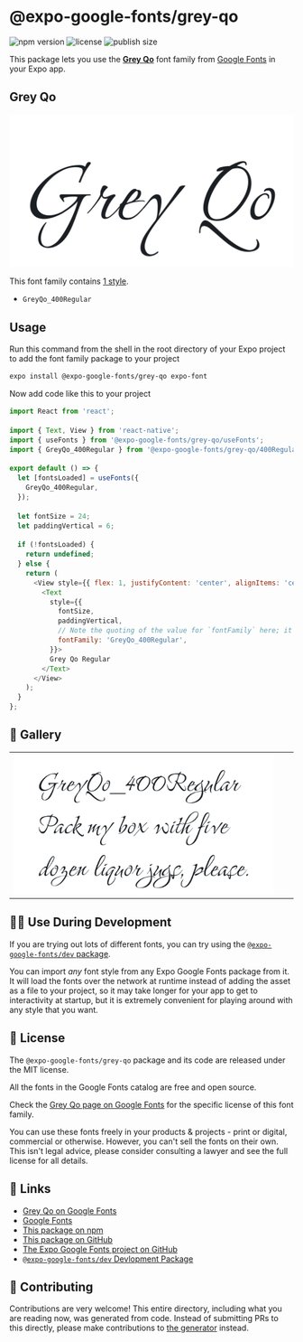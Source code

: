 # @expo-google-fonts/grey-qo

![npm version](https://flat.badgen.net/npm/v/@expo-google-fonts/grey-qo)
![license](https://flat.badgen.net/github/license/expo/google-fonts)
![publish size](https://flat.badgen.net/packagephobia/install/@expo-google-fonts/grey-qo)

This package lets you use the [**Grey Qo**](https://fonts.google.com/specimen/Grey+Qo) font family from [Google Fonts](https://fonts.google.com/) in your Expo app.

## Grey Qo

![Grey Qo](./font-family.png)

This font family contains [1 style](#-gallery).

- `GreyQo_400Regular`

## Usage

Run this command from the shell in the root directory of your Expo project to add the font family package to your project
```sh
expo install @expo-google-fonts/grey-qo expo-font
```

Now add code like this to your project
```js
import React from 'react';

import { Text, View } from 'react-native';
import { useFonts } from '@expo-google-fonts/grey-qo/useFonts';
import { GreyQo_400Regular } from '@expo-google-fonts/grey-qo/400Regular';

export default () => {
  let [fontsLoaded] = useFonts({
    GreyQo_400Regular,
  });

  let fontSize = 24;
  let paddingVertical = 6;

  if (!fontsLoaded) {
    return undefined;
  } else {
    return (
      <View style={{ flex: 1, justifyContent: 'center', alignItems: 'center' }}>
        <Text
          style={{
            fontSize,
            paddingVertical,
            // Note the quoting of the value for `fontFamily` here; it expects a string!
            fontFamily: 'GreyQo_400Regular',
          }}>
          Grey Qo Regular
        </Text>
      </View>
    );
  }
};

```

## 🔡 Gallery


||||
|-|-|-|
|![GreyQo_400Regular](./GreyQo_400Regular.ttf.png)||||


## 👩‍💻 Use During Development

If you are trying out lots of different fonts, you can try using the [`@expo-google-fonts/dev` package](https://github.com/expo/google-fonts/tree/master/font-packages/dev#readme).

You can import *any* font style from any Expo Google Fonts package from it. It will load the fonts
over the network at runtime instead of adding the asset as a file to your project, so it may take longer
for your app to get to interactivity at startup, but it is extremely convenient
for playing around with any style that you want.

## 📖 License

The `@expo-google-fonts/grey-qo` package and its code are released under the MIT license.

All the fonts in the Google Fonts catalog are free and open source.

Check the [Grey Qo page on Google Fonts](https://fonts.google.com/specimen/Grey+Qo) for the specific license of this font family.

You can use these fonts freely in your products & projects - print or digital, commercial or otherwise. However, you can't sell the fonts on their own. This isn't legal advice, please consider consulting a lawyer and see the full license for all details.

## 🔗 Links

- [Grey Qo on Google Fonts](https://fonts.google.com/specimen/Grey+Qo)
- [Google Fonts](https://fonts.google.com/)
- [This package on npm](https://www.npmjs.com/package/@expo-google-fonts/grey-qo)
- [This package on GitHub](https://github.com/expo/google-fonts/tree/master/font-packages/grey-qo)
- [The Expo Google Fonts project on GitHub](https://github.com/expo/google-fonts)
- [`@expo-google-fonts/dev` Devlopment Package](https://github.com/expo/google-fonts/tree/master/font-packages/dev)

## 🤝 Contributing

Contributions are very welcome! This entire directory, including what you are reading now, was generated from code. Instead of submitting PRs to this directly, please make contributions to [the generator](https://github.com/expo/google-fonts/tree/master/packages/generator) instead.
